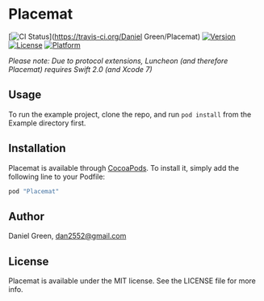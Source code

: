 # Placemat

[![CI Status](http://img.shields.io/travis/Dan2552/Placemat.svg?style=flat)](https://travis-ci.org/Daniel Green/Placemat)
[![Version](https://img.shields.io/cocoapods/v/Placemat.svg?style=flat)](http://cocoapods.org/pods/Placemat)
[![License](https://img.shields.io/cocoapods/l/Placemat.svg?style=flat)](http://cocoapods.org/pods/Placemat)
[![Platform](https://img.shields.io/cocoapods/p/Placemat.svg?style=flat)](http://cocoapods.org/pods/Placemat)

*Please note: Due to protocol extensions, Luncheon (and therefore Placemat) requires Swift 2.0 (and Xcode 7)*

## Usage

To run the example project, clone the repo, and run `pod install` from the Example directory first.

## Installation

Placemat is available through [CocoaPods](http://cocoapods.org). To install
it, simply add the following line to your Podfile:

```ruby
pod "Placemat"
```

## Author

Daniel Green, dan2552@gmail.com

## License

Placemat is available under the MIT license. See the LICENSE file for more info.
